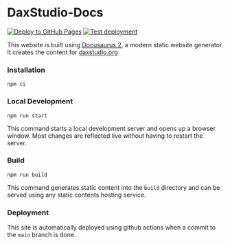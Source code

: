 # DaxStudio-Docs

[![Deploy to GitHub Pages](https://github.com/DaxStudio/DaxStudio-Docs/actions/workflows/deploy.yml/badge.svg)](https://github.com/DaxStudio/DaxStudio-Docs/actions/workflows/deploy.yml) [![Test deployment](https://github.com/DaxStudio/DaxStudio-Docs/actions/workflows/test-deploy.yml/badge.svg)](https://github.com/DaxStudio/DaxStudio-Docs/actions/workflows/test-deploy.yml)

This website is built using [Docusaurus 2](https://docusaurus.io/), a modern static website generator. It creates the content for [daxstudio.org](https://daxstudio.org)

### Installation

```
npm ci
```

### Local Development

```
npm run start
```

This command starts a local development server and opens up a browser window. Most changes are reflected live without having to restart the server.

### Build

```
npm run build
```

This command generates static content into the `build` directory and can be served using any static contents hosting service.

### Deployment

This site is automatically deployed using github actions when a commit to the `main` branch is done.
